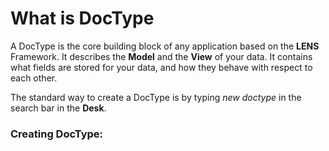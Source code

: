 # What is DocType

A DocType is the core building block of any application based on the **LENS** Framework. It describes the **Model** and the **View** of your data. It contains what fields are stored for your data, and how they behave with respect to each other.

The standard way to create a DocType is by typing _new doctype_ in the search bar in the **Desk**.

### Creating DocType:


<!--stackedit_data:
eyJoaXN0b3J5IjpbMjEyNDYxMTIxNCwxOTU2NzgzMjg1LDMwNz
Q3NzYyNF19
-->